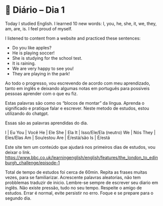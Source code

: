 # 📝 Diário – Dia 1

Today I studied English.
I learned 10 new words: I, you, he, she, it, we, they, am, are, is.
I feel proud of myself.

I listened to content from a website and practiced these sentences:

- Do you like apples?
- He is playing soccer!
- She is studying for the school test.
- It is raining.
- We are very happy to see you!
- They are playing in the park!

Ao todo o progresso, vou escrevendo de acordo com meu aprendizado, tanto em inglês e deixando algumas notas em português para possiveis pessoas aprender com o que eu fiz.

Estas palavras são como os “blocos de montar” da língua. Aprenda o significado e pratique falar e escrever.
Neste metodo de estudos, estou utilizando do chatgpt.

Essas são as palavras aprendidas do dia.

I | Eu
You	| Você
He | Ele
She	| Ela
It | Isso/Ele/Ela (neutro)
We | Nós
They | Eles/Elas
Am | Sou/estou
Are	| É/está/são
Is | É/está

Este site tem um conteúdo que ajudará nos primeiros dias de estudos, vou deixar o link.
https://www.bbc.co.uk/learningenglish/english/features/the_london_to_edinburgh_challenge/episode-1

Total de tempo de estudos foi cerca de 60min.
Repita as frases muitas vezes, para se familiarizar.
Acrescente palavras aleatorias, não tem probblemas traduzir de inicio.
Lembre-se sempre de escrever seu diario em inglês.
Não existe pressão, tudo no seu tempo. 
Respeite o amigo de estudos. 
Errar é normal, evite persistir no erro.
Foque e se prepare para o segundo dia.



